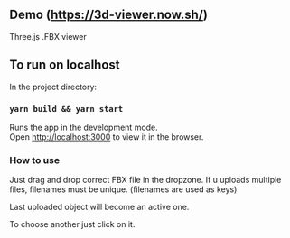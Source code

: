 ## Demo (https://3d-viewer.now.sh/)

Three.js .FBX viewer

## To run on localhost

In the project directory:

### `yarn build && yarn start`

Runs the app in the development mode.<br />
Open [http://localhost:3000](http://localhost:3000) to view it in the browser.

### How to use

Just drag and drop correct FBX file in the dropzone. If u uploads multiple files, filenames must be unique. (filenames are used as keys)

Last uploaded object will become an active one.

To choose another just click on it.
